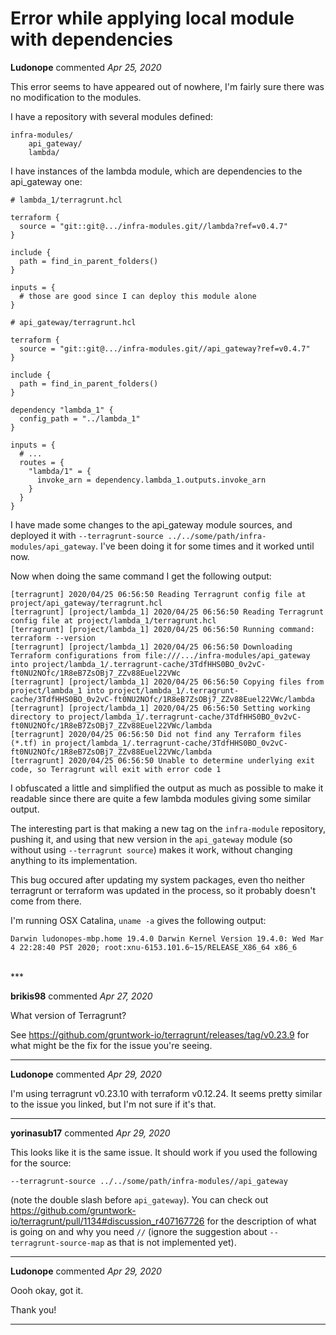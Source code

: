 # Error while applying local module with dependencies

**Ludonope** commented *Apr 25, 2020*

This error seems to have appeared out of nowhere, I'm fairly sure there was no modification to the modules.

I have a repository with several modules defined:
```
infra-modules/
    api_gateway/
    lambda/
```

I have instances of the lambda module, which are dependencies to the api_gateway one:
```hcl
# lambda_1/terragrunt.hcl

terraform {
  source = "git::git@.../infra-modules.git//lambda?ref=v0.4.7"
}

include {
  path = find_in_parent_folders()
}

inputs = {
  # those are good since I can deploy this module alone
}
```

```hcl
# api_gateway/terragrunt.hcl

terraform {
  source = "git::git@.../infra-modules.git//api_gateway?ref=v0.4.7"
}

include {
  path = find_in_parent_folders()
}

dependency "lambda_1" {
  config_path = "../lambda_1"
}

inputs = {
  # ...
  routes = {
    "lambda/1" = {
      invoke_arn = dependency.lambda_1.outputs.invoke_arn
    }
  }
}
```

I have made some changes to the api_gateway module sources, and deployed it with `--terragrunt-source ../../some/path/infra-modules/api_gateway`. I've been doing it for some times and it worked until now.

Now when doing the same command I get the following output:
```
[terragrunt] 2020/04/25 06:56:50 Reading Terragrunt config file at project/api_gateway/terragrunt.hcl
[terragrunt] [project/lambda_1] 2020/04/25 06:56:50 Reading Terragrunt config file at project/lambda_1/terragrunt.hcl
[terragrunt] [project/lambda_1] 2020/04/25 06:56:50 Running command: terraform --version
[terragrunt] [project/lambda_1] 2020/04/25 06:56:50 Downloading Terraform configurations from file:///.../infra-modules/api_gateway into project/lambda_1/.terragrunt-cache/3TdfHHS0BO_0v2vC-ft0NU2NOfc/1R8eB7ZsOBj7_ZZv88Euel22VWc
[terragrunt] [project/lambda_1] 2020/04/25 06:56:50 Copying files from project/lambda_1 into project/lambda_1/.terragrunt-cache/3TdfHHS0BO_0v2vC-ft0NU2NOfc/1R8eB7ZsOBj7_ZZv88Euel22VWc/lambda
[terragrunt] [project/lambda_1] 2020/04/25 06:56:50 Setting working directory to project/lambda_1/.terragrunt-cache/3TdfHHS0BO_0v2vC-ft0NU2NOfc/1R8eB7ZsOBj7_ZZv88Euel22VWc/lambda
[terragrunt] 2020/04/25 06:56:50 Did not find any Terraform files (*.tf) in project/lambda_1/.terragrunt-cache/3TdfHHS0BO_0v2vC-ft0NU2NOfc/1R8eB7ZsOBj7_ZZv88Euel22VWc/lambda
[terragrunt] 2020/04/25 06:56:50 Unable to determine underlying exit code, so Terragrunt will exit with error code 1
```

I obfuscated a little and simplified the output as much as possible to make it readable since there are quite a few lambda modules giving some similar output.

The interesting part is that making a new tag on the `infra-module` repository, pushing it, and using that new version in the `api_gateway` module (so without using `--terragrunt source`) makes it work, without changing anything to its implementation.

This bug occured after updating my system packages, even tho neither terragrunt or terraform was updated in the process, so it probably doesn't come from there.

I'm running OSX Catalina, `uname -a` gives the following output:
```
Darwin ludonopes-mbp.home 19.4.0 Darwin Kernel Version 19.4.0: Wed Mar  4 22:28:40 PST 2020; root:xnu-6153.101.6~15/RELEASE_X86_64 x86_6
```
<br />
***


**brikis98** commented *Apr 27, 2020*

What version of Terragrunt?

See https://github.com/gruntwork-io/terragrunt/releases/tag/v0.23.9 for what might be the fix for the issue you're seeing.
***

**Ludonope** commented *Apr 29, 2020*

I'm using terragrunt v0.23.10 with terraform v0.12.24. It seems pretty similar to the issue you linked, but I'm not sure if it's that.
***

**yorinasub17** commented *Apr 29, 2020*

This looks like it is the same issue. It should work if you used the following for the source:

```
--terragrunt-source ../../some/path/infra-modules//api_gateway
```

(note the double slash before `api_gateway`). You can check out https://github.com/gruntwork-io/terragrunt/pull/1134#discussion_r407167726 for the description of what is going on and why you need `//` (ignore the suggestion about `--terragrunt-source-map` as that is not implemented yet).
***

**Ludonope** commented *Apr 29, 2020*

Oooh okay, got it.

Thank you!
***

